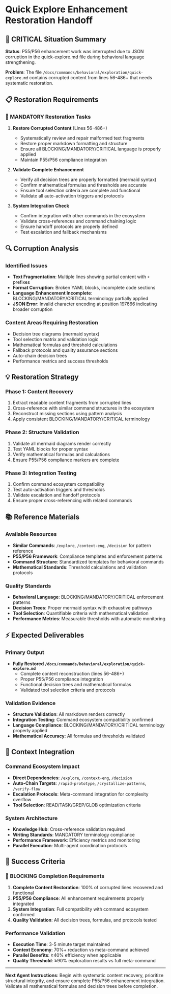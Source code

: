 # Quick Explore Enhancement Restoration Handoff

## 🚨 CRITICAL Situation Summary

**Status**: P55/P56 enhancement work was interrupted due to JSON corruption in the quick-explore.md file during behavioral language strengthening.

**Problem**: The file `/docs/commands/behavioral/exploration/quick-explore.md` contains corrupted content from lines 56-486+ that needs systematic restoration.

## 📋 Restoration Requirements

### **🚨 MANDATORY Restoration Tasks**

1. **Restore Corrupted Content** (Lines 56-486+)
   - Systematically review and repair malformed text fragments
   - Restore proper markdown formatting and structure
   - Ensure all BLOCKING/MANDATORY/CRITICAL language is properly applied
   - Maintain P55/P56 compliance integration

2. **Validate Complete Enhancement**
   - Verify all decision trees are properly formatted (mermaid syntax)
   - Confirm mathematical formulas and thresholds are accurate
   - Ensure tool selection criteria are complete and functional
   - Validate all auto-activation triggers and protocols

3. **System Integration Check**
   - Confirm integration with other commands in the ecosystem
   - Validate cross-references and command chaining logic
   - Ensure handoff protocols are properly defined
   - Test escalation and fallback mechanisms

## 🔍 Corruption Analysis

### **Identified Issues**
- **Text Fragmentation**: Multiple lines showing partial content with `+` prefixes
- **Format Corruption**: Broken YAML blocks, incomplete code sections
- **Language Enhancement Incomplete**: BLOCKING/MANDATORY/CRITICAL terminology partially applied
- **JSON Error**: Invalid character encoding at position 197666 indicating broader corruption

### **Content Areas Requiring Restoration**
- Decision tree diagrams (mermaid syntax)
- Tool selection matrix and validation logic
- Mathematical formulas and threshold calculations
- Fallback protocols and quality assurance sections
- Auto-chain decision trees
- Performance metrics and success thresholds

## 💡 Restoration Strategy

### **Phase 1: Content Recovery**
1. Extract readable content fragments from corrupted lines
2. Cross-reference with similar command structures in the ecosystem
3. Reconstruct missing sections using pattern analysis
4. Apply consistent BLOCKING/MANDATORY/CRITICAL terminology

### **Phase 2: Structure Validation**
1. Validate all mermaid diagrams render correctly
2. Test YAML blocks for proper syntax
3. Verify mathematical formulas and calculations
4. Ensure P55/P56 compliance markers are complete

### **Phase 3: Integration Testing**
1. Confirm command ecosystem compatibility
2. Test auto-activation triggers and thresholds
3. Validate escalation and handoff protocols
4. Ensure proper cross-referencing with related commands

## 📚 Reference Materials

### **Available Resources**
- **Similar Commands**: `/explore`, `/context-eng`, `/decision` for pattern reference
- **P55/P56 Framework**: Compliance templates and enforcement patterns
- **Command Structure**: Standardized templates for behavioral commands
- **Mathematical Standards**: Threshold calculations and validation protocols

### **Quality Standards**
- **Behavioral Language**: BLOCKING/MANDATORY/CRITICAL enforcement patterns
- **Decision Trees**: Proper mermaid syntax with exhaustive pathways
- **Tool Selection**: Quantifiable criteria with mathematical validation
- **Performance Metrics**: Measurable thresholds with automatic monitoring

## ⚡ Expected Deliverables

### **Primary Output**
- **Fully Restored `/docs/commands/behavioral/exploration/quick-explore.md`**
  - Complete content reconstruction (lines 56-486+)
  - Proper P55/P56 compliance integration
  - Functional decision trees and mathematical formulas
  - Validated tool selection criteria and protocols

### **Validation Evidence**
- **Structure Validation**: All markdown renders correctly
- **Integration Testing**: Command ecosystem compatibility confirmed
- **Language Compliance**: BLOCKING/MANDATORY/CRITICAL terminology properly applied
- **Mathematical Accuracy**: All formulas and thresholds validated

## 🔗 Context Integration

### **Command Ecosystem Impact**
- **Direct Dependencies**: `/explore`, `/context-eng`, `/decision`
- **Auto-Chain Targets**: `/rapid-prototype`, `/crystallize-patterns`, `/verify-flow`
- **Escalation Protocols**: Meta-command integration for complexity overflow
- **Tool Selection**: READ/TASK/GREP/GLOB optimization criteria

### **System Architecture**
- **Knowledge Hub**: Cross-reference validation required
- **Writing Standards**: MANDATORY terminology compliance
- **Performance Framework**: Efficiency metrics and monitoring
- **Parallel Execution**: Multi-agent coordination protocols

## 🎯 Success Criteria

### **🚨 BLOCKING Completion Requirements**
1. **Complete Content Restoration**: 100% of corrupted lines recovered and functional
2. **P55/P56 Compliance**: All enhancement requirements properly integrated
3. **System Integration**: Full compatibility with command ecosystem confirmed
4. **Quality Validation**: All decision trees, formulas, and protocols tested

### **Performance Validation**
- **Execution Time**: 3-5 minute target maintained
- **Context Economy**: 70%+ reduction vs meta-command achieved
- **Parallel Benefits**: ≥40% efficiency when applicable
- **Quality Threshold**: ≥90% exploration results vs full meta-command

---

**Next Agent Instructions**: Begin with systematic content recovery, prioritize structural integrity, and ensure complete P55/P56 enhancement integration. Validate all mathematical formulas and decision trees before completion.